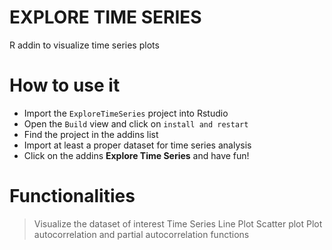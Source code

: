 # EXPLORE TIME SERIES

R addin to visualize time series plots

# How to use it

  - Import the `ExploreTimeSeries` project into Rstudio
  - Open the `Build` view and click on `install and restart`
  - Find the project in the addins list
  - Import at least a proper dataset for time series analysis
  - Click on the addins **Explore Time Series** and have fun!

  # Functionalities

  > Visualize the dataset of interest
  > Time Series Line Plot
  > Scatter plot
  > Plot autocorrelation and partial autocorrelation functions
